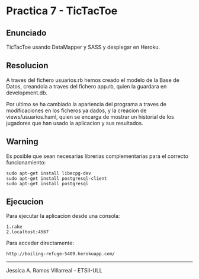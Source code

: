 Practica 7 - TicTacToe 
======================

Enunciado
---------

TicTacToe usando DataMapper y SASS y desplegar en Heroku.


Resolucion
----------

A traves del fichero usuarios.rb hemos creado el modelo de la Base de Datos, 
creandola a traves del fichero app.rb, quien la guardara en development.db.

Por ultimo se ha cambiado la apariencia del programa a traves de modificaciones
en los ficheros ya dados, y la creacion de views/usuarios.haml, quien se encarga
de mostrar un historial de los jugadores que han usado la aplicacion y sus resultados.


Warning
-------

Es posible que sean necesarias librerias complementarias para el correcto funcionamiento:

    sudo apt-get install libecpg-dev
    sudo apt-get install postgresql-client
    sudo apt-get install postgresql
    

Ejecucion
---------

Para ejecutar la aplicacion desde una consola:

    1.rake
    2.localhost:4567
    
Para acceder directamente:

    http://boiling-refuge-5409.herokuapp.com/
    
-----------------------------------------------------------------------------------------------------------------
Jessica A. Ramos Villarreal - ETSII-ULL




